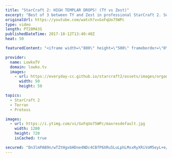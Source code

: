 ```yaml
---
title: "StarCraft 2: HIGH TEMPLAR DROPS! (TY vs Zest)"
excerpt: "Best of 3 between TY and Zest in professional StarCraft 2. Subscribe for more videos: http://lowko.tv/youtube Professional best-of-7: https://goo.gl/cLp2ev  A super high level series of Terran versus Protoss in StarCraft 2. In this series of games we see different strategies from both players. Both decide"
originalUrl: https://youtube.com/watch?v=GxFqUo75WPc
type: video
length: PT28M43S
publishedDateTime: 2017-10-12T13:40:40Z
heat: 50

featuredContent: "<iframe width=\"800\" height=\"500\" frameborder=\"0\" src=\"https://www.youtube.com/embed/GxFqUo75WPc\" allow=\"accelerometer; autoplay; encrypted-media; gyroscope; picture-in-picture\" allowfullscreen></iframe>"

provider:
  name: LowkoTV
  domain: lowko.tv
  images:
    - url: https://everyday-cc.github.io/starcraft2/assets/images/organizations/lowko.tv-50x50.jpg
      width: 50
      height: 50

topics:
  - StarCraft 2
  - Terran
  - Protoss

images:
  - url: https://i.ytimg.com/vi/GxFqUo75WPc/maxresdefault.jpg
    width: 1280
    height: 720
    isCached: true

secured: "Dn3lmPAB9n/wTZtHgxbHDne4NDc4CBfP6XRu5LuLphLMsxRyXRiVoM5eyL+e/hmKzvD2kCYCCXTmml412FErJyqcC9ye5e2CFCjkHwXWODSfaizLtjGPzPO9RdZExOVMs2xkdqXCtdO9caC5HGniq7HTvzARfjNqdXob6XR5I1A/mFSogvhKXBxWYTMsd5bplvESNt6CSVrqKzWQ3sY2EO2mHZFiiEzZIx4vdCb99Vi+t75EGJ7ug2Ti/A/mh/yLxxbwXxy5E7+aNXbpjTB5AXMaqazFGEbNHemWmd6JQ2kb+p3s3UBE7Q6MM6Tthc+J6KZWbqnhsznB+7DqPu2tYbOuxzY4K3kFfpG3jsqoj7/nkjaH6h7IFNm26Ic42A7ErjWDRo1SJDquCUr/Z1w73tfWfjDhIgLxfn4ldzmuT2k=;cFhJSCBv7PVi1a72Cy2E/g=="
---
```


